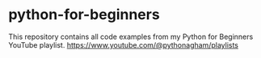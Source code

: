 # python-for-beginners
This repository contains all code examples from my Python for Beginners YouTube playlist. 
https://www.youtube.com/@pythonagham/playlists
